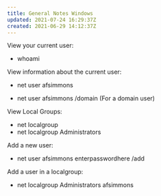 ```yaml
---
title: General Notes Windows
updated: 2021-07-24 16:29:37Z
created: 2021-06-29 14:12:37Z
---
```


View your current user: 

- whoami

View information about the current user: 

- net user afsimmons

- net user afsimmons /domain (For a domain user)

View Local Groups: 

- net localgroup
- net localgroup Administrators

Add a new user: 

- net user afsimmons enterpasswordhere /add

Add a user in a localgroup:

- net localgroup Administrators afsimmons


